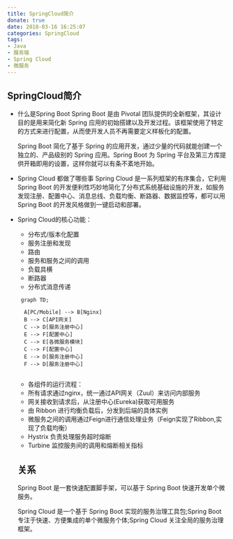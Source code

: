 ```yaml
---
title: SpringCloud简介
donate: true
date: 2018-03-16 16:25:07
categories: SpringCloud
tags: 
- Java 
- 服务端
- Spring Cloud
- 微服务
---
```


## SpringCloud简介
* 什么是Spring Boot
    Spring Boot 是由 Pivotal 团队提供的全新框架，其设计目的是用来简化新 Spring 应用的初始搭建以及开发过程。该框架使用了特定的方式来进行配置，从而使开发人员不再需要定义样板化的配置。 

    Spring Boot 简化了基于 Spring 的应用开发，通过少量的代码就能创建一个独立的、产品级别的 Spring 应用。Spring Boot 为 Spring 平台及第三方库提供开箱即用的设置，这样你就可以有条不紊地开始。   

* Spring Cloud 都做了哪些事
    Spring Cloud 是一系列框架的有序集合，它利用 Spring Boot 的开发便利性巧妙地简化了分布式系统基础设施的开发，如服务发现注册、配置中心、消息总线、负载均衡、断路器、数据监控等，都可以用 Spring Boot 的开发风格做到一键启动和部署。

* Spring Cloud的核心功能：
    - 分布式/版本化配置
    - 服务注册和发现
    - 路由
    - 服务和服务之间的调用
    - 负载具横
    - 断路器
    - 分布式消息传递


  ```mermaid
   graph TD;

    A[PC/Mobile] --> B[Nginx]
    B --> C[API网关]
    C --> D[服务注册中心]
    E --> F[配置中心]
    C --> E[各微服务模块]
    C --> F[配置中心]
    E --> D[服务注册中心]
    F --> D[服务注册中心]
    
  ```      

  * 各组件的运行流程：
   - 所有请求通过nginx，统一通过API网关（Zuul）来访问内部服务
   - 网关接收到请求后，从注册中心(Eureka)获取可用服务
   - 由 Ribbon 进行均衡负载后，分发到后端的具体实例
   - 微服务之间的调用通过Feign进行通信处理业务（Feign实现了Ribbon,实现了负载均衡）
   - Hystrix 负责处理服务超时熔断
   - Turbine 监控服务间的调用和熔断相关指标

   ## 关系
   Spring Boot 是一套快速配置脚手架，可以基于 Spring Boot 快速开发单个微服务。

   Spring Cloud 是一个基于 Spring Boot 实现的服务治理工具包;Spring Boot 专注于快速、方便集成的单个微服务个体;Spring Cloud 关注全局的服务治理框架。